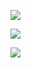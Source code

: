 ![](https://i.imgur.com/BbCVhP1.png)


![](https://i.imgur.com/OwuAdG1.png)


![](https://i.imgur.com/3kiRO6v.png)